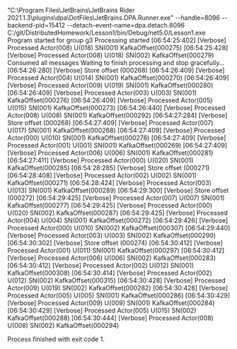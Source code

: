 "C:\Program Files\JetBrains\JetBrains Rider 2021.1.3\plugins\dpa\DotFiles\JetBrains.DPA.Runner.exe" --handle=8096 --backend-pid=15412 --detach-event-name=dpa.detach.8096 C:/git/DistributedHomework/Lesson1/bin/Debug/net5.0/Lesson1.exe
Program started for group g3
Processing started
[06:54:25:402] [Verbose] Processed Actor(008) U(018) SN(001) KafkaOffset(000275)
[06:54:25:428] [Verbose] Processed Actor(008) U(018) SN(002) KafkaOffset(000279)
Consumed all messages
Waiting to finish processing and stop gracefully...
[06:54:26:280] [Verbose] Store offset (000268)
[06:54:26:409] [Verbose] Processed Actor(004) U(014) SN(001) KafkaOffset(000270)
[06:54:26:409] [Verbose] Processed Actor(009) U(019) SN(001) KafkaOffset(000280)
[06:54:26:409] [Verbose] Processed Actor(003) U(003) SN(001) KafkaOffset(000276)
[06:54:26:409] [Verbose] Processed Actor(005) U(015) SN(001) KafkaOffset(000273)
[06:54:26:440] [Verbose] Processed Actor(008) U(008) SN(001) KafkaOffset(000292)
[06:54:27:284] [Verbose] Store offset (000268)
[06:54:27:409] [Verbose] Processed Actor(007) U(017) SN(001) KafkaOffset(000268)
[06:54:27:409] [Verbose] Processed Actor(000) U(010) SN(001) KafkaOffset(000278)
[06:54:27:409] [Verbose] Processed Actor(001) U(001) SN(001) KafkaOffset(000269)
[06:54:27:409] [Verbose] Processed Actor(006) U(006) SN(001) KafkaOffset(000281)
[06:54:27:411] [Verbose] Processed Actor(000) U(020) SN(001) KafkaOffset(000285)
[06:54:28:285] [Verbose] Store offset (000271)
[06:54:28:408] [Verbose] Processed Actor(002) U(002) SN(001) KafkaOffset(000271)
[06:54:28:424] [Verbose] Processed Actor(003) U(013) SN(001) KafkaOffset(000289)
[06:54:29:300] [Verbose] Store offset (000272)
[06:54:29:425] [Verbose] Processed Actor(007) U(007) SN(001) KafkaOffset(000277)
[06:54:29:425] [Verbose] Processed Actor(000) U(020) SN(002) KafkaOffset(000287)
[06:54:29:425] [Verbose] Processed Actor(004) U(004) SN(001) KafkaOffset(000272)
[06:54:29:426] [Verbose] Processed Actor(000) U(010) SN(002) KafkaOffset(000307)
[06:54:29:440] [Verbose] Processed Actor(003) U(003) SN(002) KafkaOffset(000290)
[06:54:30:302] [Verbose] Store offset (000274)
[06:54:30:412] [Verbose] Processed Actor(001) U(011) SN(001) KafkaOffset(000297)
[06:54:30:412] [Verbose] Processed Actor(006) U(006) SN(002) KafkaOffset(000283)
[06:54:30:412] [Verbose] Processed Actor(002) U(012) SN(001) KafkaOffset(000308)
[06:54:30:414] [Verbose] Processed Actor(002) U(012) SN(002) KafkaOffset(000315)
[06:54:30:428] [Verbose] Processed Actor(009) U(019) SN(002) KafkaOffset(000282)
[06:54:30:428] [Verbose] Processed Actor(005) U(005) SN(001) KafkaOffset(000286)
[06:54:30:429] [Verbose] Processed Actor(009) U(009) SN(001) KafkaOffset(000284)
[06:54:30:429] [Verbose] Processed Actor(005) U(015) SN(002) KafkaOffset(000288)
[06:54:30:444] [Verbose] Processed Actor(008) U(008) SN(002) KafkaOffset(000294)

Process finished with exit code 1.

